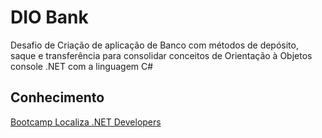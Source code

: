 # DIO Bank

Desafio de Criação de aplicação de Banco com métodos de depósito, saque e transferência para consolidar conceitos de Orientação à Objetos console .NET com a linguagem C#

## Conhecimento

[Bootcamp Localiza .NET Developers](https://web.digitalinnovation.one/track/localizalabs-net-developer)